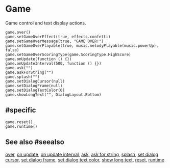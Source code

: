 # Game

Game control and text display actions.

```cards
game.over()
game.setGameOverEffect(true, effects.confetti)
game.setGameOverMessage(true, "GAME OVER!")
game.setGameOverPlayable(true, music.melodyPlayable(music.powerUp), false)
game.setGameOverScoringType(game.ScoringType.HighScore)
game.onUpdate(function () {})
game.onUpdateInterval(500, function () {})
game.ask("")
game.askForString("")
game.splash("")
game.setDialogCursor(null)
game.setDialogFrame(null)
game.setDialogTextColor(0)
game.showLongText("", DialogLayout.Bottom)
```

##  #specific

```cards
game.reset()
game.runtime()
```

## See also #seealso

[over](/reference/game/over),
[on update](/reference/game/on-update),
[on update interval](/reference/game/on-update-interval),
[ask](/reference/game/ask),
[ask for string](/reference/game/ask-for-string),
[splash](/reference/game/splash),
[set dialog cursor](/reference/game/set-dialog-cursor),
[set dialog frame](/reference/game/set-dialog-frame),
[set dialog text color](/reference/game/set-dialog-text-color),
[show long text](/reference/game/show-long-text),
[reset](/reference/game/reset),
[runtime](/reference/game/runtime)
